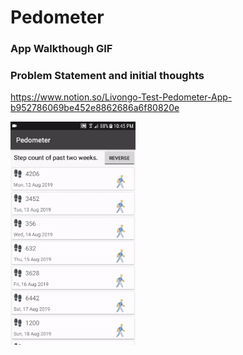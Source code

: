 # Pedometer
### App Walkthough GIF

### Problem Statement and initial thoughts
https://www.notion.so/Livongo-Test-Pedometer-App-b952786069be452e8862686a6f80820e

<img src="/Demo.gif?raw=true" width="200px">